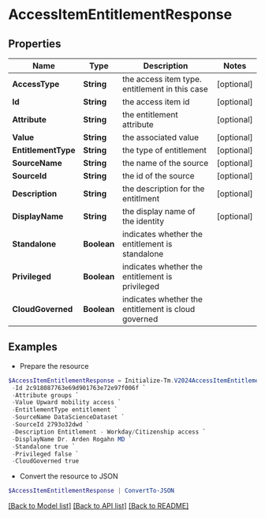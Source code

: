 # AccessItemEntitlementResponse
## Properties

Name | Type | Description | Notes
------------ | ------------- | ------------- | -------------
**AccessType** | **String** | the access item type. entitlement in this case | [optional] 
**Id** | **String** | the access item id | [optional] 
**Attribute** | **String** | the entitlement attribute | [optional] 
**Value** | **String** | the associated value | [optional] 
**EntitlementType** | **String** | the type of entitlement | [optional] 
**SourceName** | **String** | the name of the source | [optional] 
**SourceId** | **String** | the id of the source | [optional] 
**Description** | **String** | the description for the entitlment | [optional] 
**DisplayName** | **String** | the display name of the identity | [optional] 
**Standalone** | **Boolean** | indicates whether the entitlement is standalone | 
**Privileged** | **Boolean** | indicates whether the entitlement is privileged | 
**CloudGoverned** | **Boolean** | indicates whether the entitlement is cloud governed | 

## Examples

- Prepare the resource
```powershell
$AccessItemEntitlementResponse = Initialize-Tm.V2024AccessItemEntitlementResponse  -AccessType entitlement `
 -Id 2c918087763e69d901763e72e97f006f `
 -Attribute groups `
 -Value Upward mobility access `
 -EntitlementType entitlement `
 -SourceName DataScienceDataset `
 -SourceId 2793o32dwd `
 -Description Entitlement - Workday/Citizenship access `
 -DisplayName Dr. Arden Rogahn MD `
 -Standalone true `
 -Privileged false `
 -CloudGoverned true
```

- Convert the resource to JSON
```powershell
$AccessItemEntitlementResponse | ConvertTo-JSON
```

[[Back to Model list]](../README.md#documentation-for-models) [[Back to API list]](../README.md#documentation-for-api-endpoints) [[Back to README]](../README.md)

